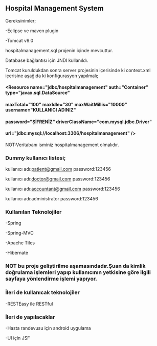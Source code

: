 ## Hospital Management System

Gereksinimler;

-Eclipse ve maven plugin

-Tomcat v9.0

hospitalmanagement.sql projenin içinde mevcuttur.

Database bağlantısı için JNDI kullanıldı.

Tomcat kuruldukdan sonra server projesinin içerisinde ki context.xml içerisine aşağıda ki konfigurasyon yapılmalı;

#### <Resource name="jdbc/hospitalmanagement" auth="Container" type="javax.sql.DataSource"
#### 		maxTotal="100" maxIdle="30" maxWaitMillis="10000" username="KULLANICI ADINIZ" 
#### 		password="ŞİFRENİZ" driverClassName="com.mysql.jdbc.Driver"
#### 		url="jdbc:mysql://localhost:3306/hospitalmanagement" />
    
NOT:Veritabanı isminiz hospitalmanagement olmalıdır.

### Dummy kullanıcı listesi;
kullanıcı adı:patient@gmail.com  password:123456

kullanıcı adı:doctor@gmail.com  password:123456

kullanıcı adı:accountant@gmail.com  password:123456

kullanıcı adı:administrator  password:123456

### Kullanılan Teknolojiler

-Spring

-Spring-MVC

-Apache Tiles

-Hibernate

### NOT bu proje geliştirilme aşamasındadır.Şuan da kimlik doğrulama işlemleri yapıp kullanıcının yetkisine göre ilgili sayfaya yönlendirme işlemi yapıyor.

### İleri de kullanıcak teknolojiler
-RESTEasy ile RESTful

### İleri de yapılacaklar

-Hasta randevusu için android uygulama

-UI için JSF


